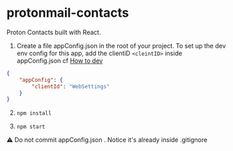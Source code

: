 # protonmail-contacts

Proton Contacts built with React.



1. Create a file appConfig.json in the root of your project. To set up the dev env config for this app, add the clientiD `<cleintID>` inside appConfig.json cf [How to dev](https://github.com/ProtonMail/proton-pack#dev-env)

```json
{
    "appConfig": {
        "clientId": "WebSettings"
    }
}

```

2. `npm install`

3. `npm start`

:warning: Do not commit appConfig.json . Notice it's already inside .gitignore